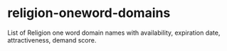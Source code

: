 # religion-oneword-domains
List of Religion one word domain names with availability, expiration date, attractiveness, demand score.
